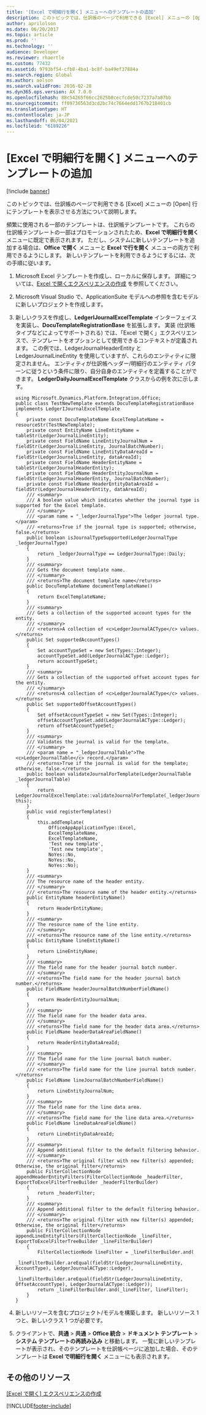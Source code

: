 ```yaml
---
title: '[Excel で明細行を開く] メニューへのテンプレートの追加'
description: このトピックでは、仕訳帳のページで利用できる [Excel] メニューの [Open] 行にテンプレートを表示させる方法について説明します。
author: aprilolson
ms.date: 06/20/2017
ms.topic: article
ms.prod: ''
ms.technology: ''
audience: Developer
ms.reviewer: rhaertle
ms.custom: 77432
ms.assetid: 9793bf54-cfb8-4ba1-bc8f-ba49ef37884a
ms.search.region: Global
ms.author: aolson
ms.search.validFrom: 2016-02-28
ms.dyn365.ops.version: AX 7.0.0
ms.openlocfilehash: 88c54265f66cc2625b0cecfcde50c7237a7a07bb
ms.sourcegitcommit: ff09736563d3cd2bc74c7664edd1767b218401cb
ms.translationtype: HT
ms.contentlocale: ja-JP
ms.lasthandoff: 06/04/2021
ms.locfileid: "6189226"
---
```

# <a name="add-templates-to-the-open-lines-in-excel-menu"></a>[Excel で明細行を開く] メニューへのテンプレートの追加

[!include [banner](../includes/banner.md)]

このトピックでは、仕訳帳のページで利用できる [Excel] メニューの [Open] 行にテンプレートを表示させる方法について説明します。

頻繁に使用される一部のテンプレートは、仕訳帳テンプレートです。 これらの仕訳帳テンプレートの一部はプロモーションされたため、**Excel で明細行を開く** メニューに既定で表示されます。 ただし、システムに新しいテンプレートを追加する場合は、**Office で開く** メニューと **Excel で行を開く** メニューの両方で利用できるようにします。 新しいテンプレートを利用できるようにするには、次の手順に従います。

1.  Microsoft Excel テンプレートを作成し、ローカルに保存します。 詳細については、[Excel で開くエクスペリエンスの作成](../office-integration/office-integration-edit-excel.md) を参照してください。

2.  Microsoft Visual Studio で、ApplicationSuite モデルへの参照を含むモデルに新しいプロジェクトを作成します。 

3.  新しいクラスを作成し、**LedgerIJournalExcelTemplate** インターフェイスを実装し、**DocuTemplateRegistrationBase** を拡張します。 実装 (仕訳帳タイプなどによってサポートされる) では、「Excel で開く」エクスペリエンスで、テンプレートをオプションとして使用できるコンテキストが定義されます。 この例では、LedgerJournalHeaderEntity と LedgerJournalLineEntity を使用していますが、これらのエンティティに限定されません。 エンティティが仕訳帳ヘッダー/明細行のエンティティ パターンに従うという条件に限り、自分自身のエンティティを定義することができます。 **LedgerDailyJournalExcelTemplate** クラスからの例を次に示します。

    ```xpp
    using Microsoft.Dynamics.Platform.Integration.Office;  
    public class TestNewTemplate extends DocuTemplateRegistrationBase implements LedgerIJournalExcelTemplate
    {
        private const DocuTemplateName ExcelTemplateName = resourceStr(TestNewTemplate);
        private const EntityName LineEntityName = tableStr(LedgerJournalLineEntity);
        private const FieldName LineEntityJournalNum = fieldStr(LedgerJournalLineEntity, JournalBatchNumber);
        private const FieldName LineEntityDataAreaId = fieldStr(LedgerJournalLineEntity, dataAreaId);
        private const FieldName HeaderEntityName = tableStr(LedgerJournalHeaderEntity);
        private const FieldName HeaderEntityJournalNum = fieldStr(LedgerJournalHeaderEntity, JournalBatchNumber);
        private const FieldName HeaderEntityDataAreaId = fieldStr(LedgerJournalHeaderEntity, dataAreaId);
        /// <summary>
        /// A boolean value which indicates whether the journal type is supported for the Excel template.
        /// </summary>
        /// <param name = "_ledgerJournalType">The ledger journal type.</param>
        /// <returns>True if the journal type is supported; otherwise, false.</returns>
        public boolean isJournalTypeSupported(LedgerJournalType _ledgerJournalType)
        {
            return _ledgerJournalType == LedgerJournalType::Daily;
        }
        /// <summary>
        /// Gets the document template name.
        /// </summary>
        /// <returns>The document template name</returns>
        public DocuTemplateName documentTemplateName()
        {
            return ExcelTemplateName;
        }
        /// <summary>
        /// Gets a collection of the supported account types for the entity.
        /// </summary>
        /// <returns>A collection of <c>LedgerJournalACType</c> values.</returns>
        public Set supportedAccountTypes()
        {
            Set accountTypeSet = new Set(Types::Integer);
            accountTypeSet.add(LedgerJournalACType::Ledger);
            return accountTypeSet;
        }
        /// <summary>
        /// Gets a collection of the supported offset account types for the entity.
        /// </summary>
        /// <returns>A collection of <c>LedgerJournalACType</c> values.</returns>
        public Set supportedOffsetAccountTypes()
        {
            Set offsetAccountTypeSet = new Set(Types::Integer);
            offsetAccountTypeSet.add(LedgerJournalACType::Ledger);
            return offsetAccountTypeSet;
        }
        /// <summary>
        /// Validates the journal is valid for the template.
        /// </summary>
        /// <param name = "_ledgerJournalTable">The <c>LedgerJournalTable</c> record.</param>
        /// <returns>True if the journal is valid for the template; otherwise, false.</returns>
        public boolean validateJournalForTemplate(LedgerJournalTable _ledgerJournalTable)
        {
            return LedgerJournalExcelTemplate::validateJournalForTemplate(_ledgerJournalTable, this);
        }
        public void registerTemplates()
        {
            this.addTemplate(
                OfficeAppApplicationType::Excel,
                ExcelTemplateName,
                ExcelTemplateName,
                'Test new template',
                'Test new template',
                NoYes::No,
                NoYes::No,
                NoYes::No);
        }
        /// <summary>
        /// The resource name of the header entity.
        /// </summary>
        /// <returns>The resource name of the header entity.</returns>
        public EntityName headerEntityName()
        {
            return HeaderEntityName;
        }
        /// <summary>
        /// The resource name of the line entity.
        /// </summary>
        /// <returns>The resource name of the line entity.</returns>
        public EntityName lineEntityName()
        {
            return LineEntityName;
        }
        /// <summary>
        /// The field name for the header journal batch number.
        /// </summary>
        /// <returns>The field name for the header journal batch number.</returns>
        public FieldName headerJournalBatchNumberFieldName()
        {
            return HeaderEntityJournalNum;
        }
        /// <summary>
        /// The field name for the header data area.
        /// </summary>
        /// <returns>The field name for the header data area.</returns>
        public FieldName headerDataAreaFieldName()
        {
            return HeaderEntityDataAreaId;
        }
        /// <summary>
        /// The field name for the line journal batch number.
        /// </summary>
        /// <returns>The field name for the line journal batch number.</returns>
        public FieldName lineJournalBatchNumberFieldName()
        {
            return LineEntityJournalNum;
        }
        /// <summary>
        /// The field name for the line data area.
        /// </summary>
        /// <returns>The field name for the line data area.</returns>
        public FieldName lineDataAreaFieldName()
        {
            return LineEntityDataAreaId;
        }
        /// <summary>
        /// Append additional filter to the default filtering behavior.
        /// </summary>
        /// <returns>The original filter with new filter(s) appended; Otherwise, the original filter</returns>
        public FilterCollectionNode appendHeaderEntityFilters(FilterCollectionNode _headerFilter, ExportToExcelFilterTreeBuilder _headerFilterBuilder)
        {
            return _headerFilter;
        }
        /// <summary>
        /// Append additional filter to the default filtering behavior.
        /// </summary>
        /// <returns>The original filter with new filter(s) appended; Otherwise, the original filter</returns>
        public FilterCollectionNode appendLineEntityFilters(FilterCollectionNode _lineFilter, ExportToExcelFilterTreeBuilder _lineFilterBuilder)
        {
            FilterCollectionNode lineFilter = _lineFilterBuilder.and(
                _lineFilterBuilder.areEqual(fieldStr(LedgerJournalLineEntity, AccountType), LedgerJournalACType::Ledger),
                _lineFilterBuilder.areEqual(fieldStr(LedgerJournalLineEntity, OffsetAccountType), LedgerJournalACType::Ledger));
            return _lineFilterBuilder.and(_lineFilter, lineFilter);
        }
    }
    ```

4.  新しいリソースを含むプロジェクト/モデルを構築します。 新しいリソース 1 つと、新しいクラス 1 つが必要です。 

5.  クライアントで、**共通** &gt; **共通** &gt; **Office 統合** &gt; **ドキュメント テンプレート** &gt; **システム テンプレートの再読み込み** と移動します。 一覧に新しいテンプレートが表示され、そのテンプレートを仕訳帳ページに追加した場合、そのテンプレートは **Excel で明細行を開く** メニューにも表示されます。


## <a name="additional-resources"></a>その他のリソース

[[Excel で開く] エクスペリエンスの作成](../office-integration/office-integration-edit-excel.md)





[!INCLUDE[footer-include](../../../includes/footer-banner.md)]
